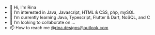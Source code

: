 - 👋 Hi, I’m Rina
- 👀 I’m interested in Java, Javascript, HTML & CSS, php, mySQL
- 🌱 I’m currently learning Java, Typescript, Flutter & Dart, NoSQL, and C
- 💞️ I’m looking to collaborate on ...
- 📫 How to reach me @rina.designs@outlook.com

<!---
Rina-Designs/Rina-Designs is a ✨ special ✨ repository because its `README.md` (this file) appears on your GitHub profile.
You can click the Preview link to take a look at your changes.
--->
